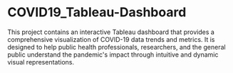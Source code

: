 # COVID19_Tableau-Dashboard
This project contains an interactive Tableau dashboard that provides a comprehensive visualization of COVID-19 data trends and metrics. It is designed to help public health professionals, researchers, and the general public understand the pandemic's impact through intuitive and dynamic visual representations.
